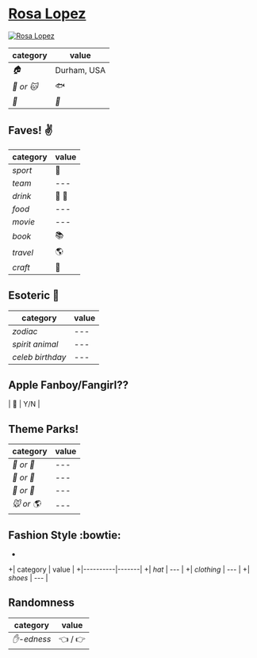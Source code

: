 # [Rosa Lopez](https://github.com/rosalsm)

[![Rosa Lopez](https://avatars1.githubusercontent.com/u/14005282?v=3&u=1b52840cdb9b1d1f19df93a02db869bc4a03ef2d&s=140)](https://github.com/rosalsm)

| category | value |
|-----------|-------|
| _:house:_ | Durham, USA |
| _:dog: or :cat:_ | :fish: |
| _:birthday:_ | _:calendar:_ |

## Faves! :v:

| category | value |
|----------|--------|
| _sport_  | :tennis: |
| _team_   | --- |
| _drink_  | :beer: :wine_glass: |
| _food_   | --- |
| _movie_  | --- |
| _book_  | :books: |
| _travel_ | :earth_americas: |
| _craft_  | :art: |

## Esoteric :crystal_ball:

| category | value |
|----------|-------|
| _zodiac_ | --- |
| _spirit animal_ | --- |
| _celeb birthday_ | --- |

## Apple Fanboy/Fangirl??
| :iphone: | Y/N |

## Theme Parks!
| category | value |
|----------|--------|
| _:ferris_wheel: or :roller_coaster:_ | --- |
| _:monorail: or :bus:_ | --- |
| _:poultry_leg: or :hamburger:_ | --- |
| _:mouse: or :earth_americas:_| --- |

## Fashion Style :bowtie:
+
+| category | value |
+|----------|-------|
+| _hat_ | --- |
+| _clothing_ | --- |
+| _shoes_ | --- |

## Randomness

| category        | value                        |
|-----------------|------------------------------|
| _:hand:-edness_ | :point_left: / :point_right: |
